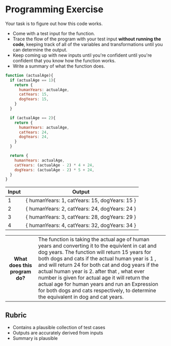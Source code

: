 # Programming Exercise

Your task is to figure out how this code works.

* Come with a test input for the function.
* Trace the flow of the program with your test input **without running the code**, keeping track of all of the variables and transformations until you can determine the output.
* Keep coming up with new inputs until you're confident until you're confident that you know how the function works.
* Write a summary of what the function does.

```js
function (actualAge){
  if (actualAge == 1){
    return {
      humanYears: actualAge,
      catYears: 15,
      dogYears: 15,
    }
  }

  if (actualAge == 2){
    return {
      humanYears: actualAge,
      catYears: 24,
      dogYears: 24,
    }
  }

  return {
    humanYears: actualAge,
    catYears: (actualAge - 2) * 4 + 24,
    dogYears: (actualAge - 2) * 5 + 24,
  }
}
```

| Input | Output    |
| ----- | --------- |
| 1     | { humanYears: 1, catYears: 15, dogYears: 15 } | 
| 2     | { humanYears: 2, catYears: 24, dogYears: 24 } | 
| 3     | { humanYears: 3, catYears: 28, dogYears: 29 } | 
| 4     | { humanYears: 4, catYears: 32, dogYears: 34 } |
<table>
  <tr>
    <th>What does this program do?</th>
    <td>The function is taking the actual age of human years and converting it
        to the equivlent in cat and dog years. The function will return 15 years for both
        dogs and cats if the actual human year is 1 , and will return 24  for both cat and dog years if the actual human year is 2.
        after that , what ever number is given for actual age it will return the actual age 
        for human years and run an Expression  for both dogs and cats respectively, to 
        determine the equivalent in dog and cat years.  
</td>
  </tr>
</table>

## Rubric

* Contains a plausible collection of test cases
* Outputs are accurately derived from inputs
* Summary is plausible
